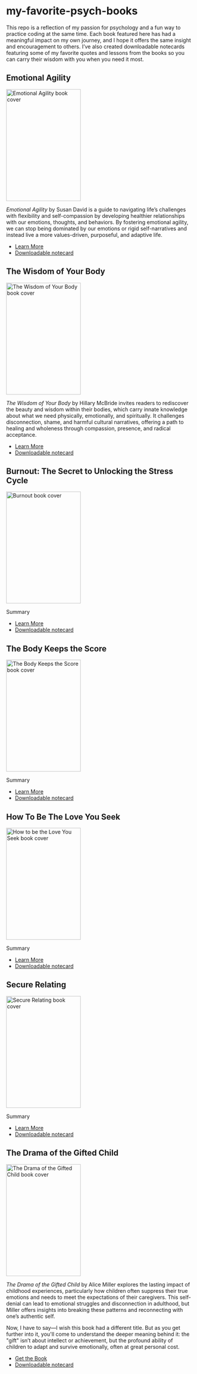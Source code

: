 # my-favorite-psych-books
This repo is a reflection of my passion for psychology and a fun way to practice coding at the same time. Each book featured here has had a meaningful impact on my own journey, and I hope it offers the same insight and encouragement to others. I’ve also created downloadable notecards featuring some of my favorite quotes and lessons from the books so you can carry their wisdom with you when you need it most. 

## Emotional Agility
<img src="https://m.media-amazon.com/images/I/71NREGxbytL._AC_UF1000,1000_QL80_.jpg" alt="Emotional Agility book cover" width="200" height="300" />


*Emotional Agility* by Susan David is a guide to navigating life’s challenges with flexibility and self-compassion by developing healthier relationships with our emotions, thoughts, and behaviors. By fostering emotional agility, we can stop being dominated by our emotions or rigid self-narratives and instead live a more values-driven, purposeful, and adaptive life.
- [Learn More](https://www.susandavid.com/book/)
- [Downloadable notecard](/notecard1)

## The Wisdom of Your Body
<img src="https://github.com/user-attachments/assets/5fc179a2-3b2d-47ef-9806-7f4ccc891086" alt="The Wisdom of Your Body book cover" width="200" height="300" />

*The Wisdom of Your Body* by Hillary McBride invites readers to rediscover the beauty and wisdom within their bodies, which carry innate knowledge about what we need physically, emotionally, and spiritually. It challenges disconnection, shame, and harmful cultural narratives, offering a path to healing and wholeness through compassion, presence, and radical acceptance.
- [Learn More](https://hillarylmcbride.com/the-wisdom-of-your-body/)
- [Downloadable notecard](/notecard1)

## Burnout: The Secret to Unlocking the Stress Cycle
<img src="https://github.com/user-attachments/assets/41c7ec16-b396-478a-b80c-83e120370bbf" alt="Burnout book cover" width="200" height="300" />

Summary
- [Learn More](https://www.emilynagoski.com/books)
- [Downloadable notecard](/notecard1)

## The Body Keeps the Score
<img src="https://github.com/user-attachments/assets/f155021c-a0ff-4301-a9e2-e64d7b612690" alt="The Body Keeps the Score book cover" width="200" height="300" />

Summary
- [Learn More](https://www.besselvanderkolk.com/resources/the-body-keeps-the-score)
- [Downloadable notecard](/notecard1)

## How To Be The Love You Seek
<img src="https://github.com/user-attachments/assets/0916a375-aa53-4fef-97e5-c855e417ffed" alt="How to be the Love You Seek book cover" width="200" height="300" />

Summary
- [Learn More](https://howtobetheloveyouseek.com/)
- [Downloadable notecard](/notecard1)

## Secure Relating
<img src="https://github.com/user-attachments/assets/3d691dd4-3d82-44a0-9b2a-264a0c1b5aef" alt="Secure Relating book cover" width="200" height="300" />

Summary
- [Learn More](https://therapistuncensored.com/secure-relating/)
- [Downloadable notecard](/notecard1)

## The Drama of the Gifted Child
<img src="https://github.com/user-attachments/assets/d59b85ab-0c55-48d4-825f-16f301fa13d8" alt="The Drama of the Gifted Child book cover" width="200" height="300" />
  
*The Drama of the Gifted Child* by Alice Miller explores the lasting impact of childhood experiences, particularly how children often suppress their true emotions and needs to meet the expectations of their caregivers. This self-denial can lead to emotional struggles and disconnection in adulthood, but Miller offers insights into breaking these patterns and reconnecting with one’s authentic self.

Now, I have to say—I wish this book had a different title. But as you get further into it, you'll come to understand the deeper meaning behind it: the "gift" isn’t about intellect or achievement, but the profound ability of children to adapt and survive emotionally, often at great personal cost.
- [Get the Book](https://www.amazon.com/Drama-Gifted-Child-Search-Revised/dp/0465016901/ref=tmm_pap_swatch_0?_encoding=UTF8&dib_tag=se&dib=eyJ2IjoiMSJ9.UgqFVpZ5EYqh3FOi40QxwPX0pJ61gC5FxiNMijShCqoIFwKmvEecr1fAyWZiX7Y2H4l86SGOosNaLorM3yMqZicQlgABoDWwO85nw3r7n8IfsLedsSAvPbkCdL5kMh3jenbHsvXZHHuv82dP2ThnLCPWpOHPs6uUwz8HeAdHBpinPubwW78aZI3MJjoJ_zzuqwUBqZP5Pv6S9ex3JG6ItO5Yfncu6rSZjjgz166aLlo.gfxcSJkaUTBHeKSPYQQQKDkIovQKvLdHK22lE7d73fk&qid=1735794447&sr=8-2)
- [Downloadable notecard](/notecard1)